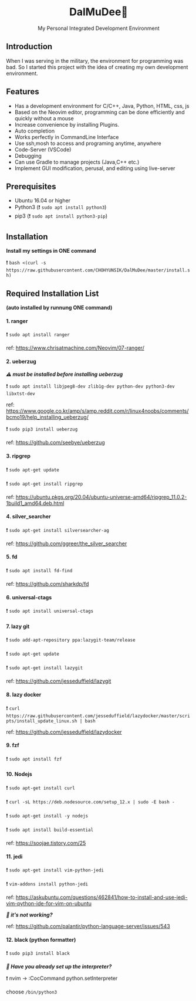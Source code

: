 
<h1 align="center">
DalMuDee🌙
</h1>

<p align="center">
My Personal Integrated Development Environment
</p>

## Introduction

When I was serving in the military, the environment for programming was bad.
So I started this project with the idea of creating my own development environment.

## Features

* Has a development environment for C/C++, Java, Python, HTML, css, js
* Based on the Neovim editor, programming can be done efficiently and quickly without a mouse
* Increase convenience by installing Plugins.
* Auto completion
* Works perfectly in CommandLine Interface
* Use ssh,mosh to access and programing anytime, anywhere
* Code-Server (VSCode)
* Debugging
* Can use Gradle to manage projects (Java,C++ etc.)
* Implement GUI modification, perusal, and editing using live-server

## Prerequisites

* Ubuntu 16.04 or higher
* Python3 (❗️ `sudo apt install python3`)
* pip3 (❗️ `sudo apt install python3-pip`)

## Installation

**Install my settings in ONE command**

❗️ `bash <(curl -s https://raw.githubusercontent.com/CHOHYUNSIK/DalMuDee/master/install.sh)`

## Required Installation List

**(auto installed by runnung ONE command)**

#### 1. ranger

❗️ `sudo apt install ranger`

ref: https://www.chrisatmachine.com/Neovim/07-ranger/

#### 2. ueberzug

***⚠️ must be installed before installing ueberzug***

❗️ `sudo apt install libjpeg8-dev zlib1g-dev python-dev python3-dev libxtst-dev`

ref: https://www.google.co.kr/amp/s/amp.reddit.com/r/linux4noobs/comments/bcmo19/help_installing_ueberzug/

❗️ `sudo pip3 install ueberzug`

ref: https://github.com/seebye/ueberzug

#### 3. ripgrep

❗️ `sudo apt-get update`

❗️ `sudo apt-get install ripgrep`

ref: https://ubuntu.pkgs.org/20.04/ubuntu-universe-amd64/ripgrep_11.0.2-1build1_amd64.deb.html

#### 4. silver_searcher

❗️ `sudo apt-get install silversearcher-ag`

ref: https://github.com/ggreer/the_silver_searcher

#### 5. fd

❗️ `sudo apt install fd-find`

ref: https://github.com/sharkdp/fd

#### 6. universal-ctags

❗️ `sudo apt install universal-ctags`

#### 7. lazy git

❗️ `sudo add-apt-repository ppa:lazygit-team/release`

❗️ `sudo apt-get update`

❗️ `sudo apt-get install lazygit`

ref: https://github.com/jesseduffield/lazygit

#### 8. lazy docker

❗️ `curl https://raw.githubusercontent.com/jesseduffield/lazydocker/master/scripts/install_update_linux.sh | bash`

ref: https://github.com/jesseduffield/lazydocker

#### 9. fzf

❗️ `sudo apt install fzf`

#### 10. Nodejs

❗️ `sudo apt-get install curl`

❗️ `curl -sL https://deb.nodesource.com/setup_12.x | sudo -E bash -`

❗️ `sudo apt-get install -y nodejs`

❗️ `sudo apt install build-essential`

ref: https://soojae.tistory.com/25

#### 11. jedi

❗️ `sudo apt-get install vim-python-jedi`

❗️ `vim-addons install python-jedi`

ref: https://askubuntu.com/questions/462841/how-to-install-and-use-jedi-vim-python-ide-for-vim-on-ubuntu

***🔑 it's not working?***

ref: https://github.com/palantir/python-language-server/issues/543

#### 12. black (python formatter)

❗️ `sudo pip3 install black`

***🔑 Have you already set up the interpreter?***

❗️ nvim -> :CocCommand python.setInterpreter

choose `/bin/python3`

